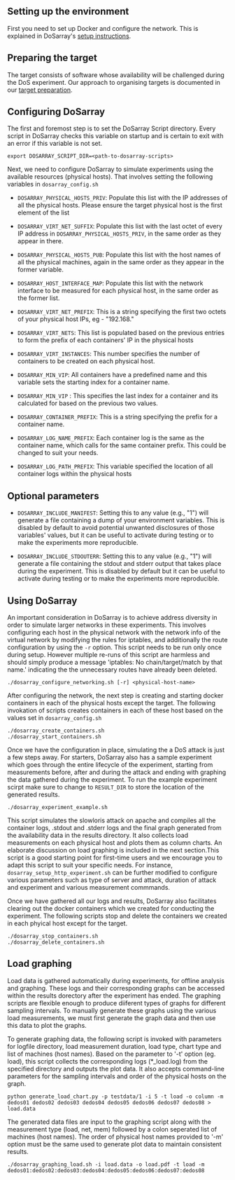 ## Setting up the environment
First you need to set up Docker and configure the network.
This is explained in DoSarray's [setup instructions](SETUP.md).

## Preparing the target
The target consists of software whose availability will
be challenged during the DoS experiment.
Our approach to organising targets is documented in our [target
preparation](TARGET.md).

## Configuring DoSarray
The first and foremost step is to set the DoSarray Script directory. Every script in DoSarray checks this variable on startup and is certain to exit with an error if this variable is not set.
```
export DOSARRAY_SCRIPT_DIR=<path-to-dosarray-scripts>
```

Next, we need to configure DoSarray to simulate experiments using the available resources (physical hosts). That involves setting the following variables in `dosarray_config.sh`
* `DOSARRAY_PHYSICAL_HOSTS_PRIV`: Populate this list with the IP addresses of all the physical hosts. Please ensure the target physical host is the first element of the list

* `DOSARRAY_VIRT_NET_SUFFIX`: Populate this list with the last octet of every IP address in `DOSARRAY_PHYSICAL_HOSTS_PRIV`, in the same order as they appear in there.

* `DOSARRAY_PHYSICAL_HOSTS_PUB`: Populate this list with the host names of all the physical machines, again in the same order as they appear in the former variable.

* `DOSARRAY_HOST_INTERFACE_MAP`: Populate this list with the network interface to be measured for each physical host, in the same order as the former list.

* `DOSARRAY_VIRT_NET_PREFIX`: This is a string specifying the first two octets of your physical host IPs, eg - "192.168."

* `DOSARRAY_VIRT_NETS`: This list is populated based on the previous entries to form the prefix of each containers' IP in the physical hosts

* `DOSARRAY_VIRT_INSTANCES`: This number specifies the number of containers to be created on each physical host.

* `DOSARRAY_MIN_VIP`: All containers have a predefined name and this variable sets the starting index for a container name.

* `DOSARRAY_MIN_VIP` : This specifies the last index for a container and its calculated for based on the previous two values.

* `DOSARRAY_CONTAINER_PREFIX`: This is a string specifying the prefix for a container name.

* `DOSARRAY_LOG_NAME_PREFIX`: Each container log is the same as the container name, which calls for the same container prefix. This could be changed to suit your needs.

* `DOSARRAY_LOG_PATH_PREFIX`: This variable specified the location of all container logs within the physical hosts

## Optional parameters
* `DOSARRAY_INCLUDE_MANIFEST`: Setting this to any value (e.g., "1") will generate a file containing a dump of your environment variables. This is disabled by default to avoid potential unwanted disclosures of those variables' values, but it can be useful to activate during testing or to make the experiments more reproducible.

* `DOSARRAY_INCLUDE_STDOUTERR`: Setting this to any value (e.g., "1") will generate a file containing the stdout and stderr output that takes place during the experiment. This is disabled by default but it can be useful to activate during testing or to make the experiments more reproducible.

## Using DoSarray
An important consideration in DoSarray is to achieve address diversity in order
to simulate larger networks in these experiments. This involves configuring
each host in the physical network with the network info of the virtual network
by modifying the rules for iptables, and additionally the route configuration
by using the `-r` option. This script needs to be run only once during setup.
However multiple re-runs of this script are harmless and should simply produce
a message 'iptables: No chain/target/match by that name.' indicating the the
unnecessary routes have already been deleted.

```
./dosarray_configure_networking.sh [-r] <physical-host-name>
```

After configuring the network, the next step is creating and starting docker containers in each of the physical hosts except the target. The following invokation of scripts creates containers in each of these host based on the values set in `dosarray_config.sh`

```
./dosarray_create_containers.sh
./dosarray_start_containers.sh
```

Once we have the configuration in place, simulating the a DoS attack is just a few steps away. For starters, DoSarray also has a sample experiment which goes through the entire lifecycle of the experiment, starting from measurements before, after and during the attack and ending with graphing the data gathered during the experiment. To run the example experiment scirpt make sure to change to `RESULT_DIR` to store the location of the generated results.

```
./dosarray_experiment_example.sh
```

This script simulates the slowloris attack on apache and compiles all the container logs, .stdout and .stderr logs and the final graph generated from the availability data in the results directory. It also collects load measurements on each physical host and plots them as column charts. An elaborate discussion on load graphing is included in the next section.This script is a good starting point for first-time users and we encourage you to adapt this script to suit your specific needs. For instance, `dosarray_setup_http_experiment.sh` can be further modified to configure various parameters such as type of server and attack, duration of attack and experiment and various measurement commmands.

Once we have gathered all our logs and results, DoSarray also facilitates clearing out the docker containers which we created for conducting the experiment. The following scripts stop and delete the containers we created in each phyical host except for the target.

```
./dosarray_stop_containers.sh
./dosarray_delete_containers.sh
```

## Load graphing
Load data is gathered automatically during experiments, for offline analysis and graphing. These logs and their corresponding graphs can be accessed within the results dorectory after the experiment has ended. The graphing scripts are flexible enough to produce diiferent types of graphs for different sampling intervals. To manually generate these graphs using the various load measurements, we must first generate the graph data and then use this data to plot the graphs.

To generate graphing data, the following script is invoked with parameters for logfile directory, load measurement duration, load type, chart type and list of machines (host names). Based on the parameter to '-t' option (eg. load), this script collects the corresponding logs (\*\_load.log) from the specified directory and outputs the plot data. It also accepts command-line parameters for the sampling intervals and order of the physical hosts on the graph.
```
python generate_load_chart.py -p testdata/1 -i 5 -t load -o column -m dedos01 dedos02 dedos03 dedos04 dedos05 dedos06 dedos07 dedos08 > load.data
```

The generated data files are input to the graphing script along with the measurement type (load, net, mem) followed by a colon seperated list of machines (host names). The order of physical host names provided to '-m' option must be the same used to generate plot data to maintain consistent results.
```
./dosarray_graphing_load.sh -i load.data -o load.pdf -t load -m dedos01:dedos02:dedos03:dedos04:dedos05:dedos06:dedos07:dedos08
```

